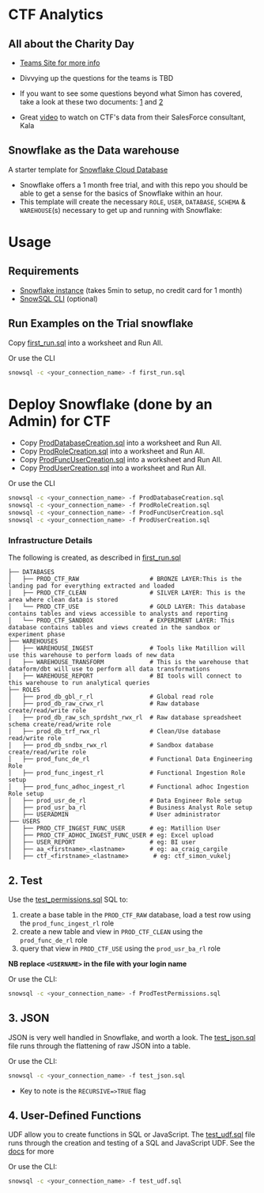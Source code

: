 # CTF Analytics

## All about the Charity Day

- [Teams Site for more info](https://teams.microsoft.com/_#/files/General?groupId=3030cf82-5b5c-4eb5-9a6b-0008ea494501&threadId=19%3AbcSCgLhhicTIaMjj3EnFPdnxBafabqiegsOdRLZh7lc1%40thread.tacv2&ctx=channel&context=CTF%2520Charity%2520Day&rootfolder=%252Fsites%252FDEAACharityEvents%252FShared%2520Documents%252FGeneral%252FCTF%2520Charity%2520Day)

- Divvying up the questions for the teams is TBD
- If you want to see some questions beyond what Simon has covered, take a look at these two documents: [1](https://spteam.aa.com/:w:/s/DEAACharityEvents/ESybbaEUjl9KvLeqZdnLt4kBlrALkFS5hyOINzs_3OfgJQ?e=psduxk) and [2](https://spteam.aa.com/:w:/s/DEAACharityEvents/EYKkylPDIaVAsma2gOMNVtMByrfO8nUg5k64DvTwJISb3Q?e=PA4Tya)
- Great [video](https://spteam.aa.com/:v:/s/DEAACharityEvents/ESQM2zGfRC1NlWRonjDhJq8Ba9W5Lvc7ndBaXw2_pkQY2Q?e=WjY5MB) to watch on CTF's data from their SalesForce consultant, Kala

## Snowflake as the Data warehouse
A starter template for [Snowflake Cloud Database](https://snowflake.com)

* Snowflake offers a 1 month free trial, and with this repo you should be able to get a sense for the basics of Snowflake within an hour.
* This template will create the necessary `ROLE`, `USER`, `DATABASE`, `SCHEMA` & `WAREHOUSE`(s) necessary to get up and running with Snowflake:



# Usage

## Requirements

* [Snowflake instance](https://trial.snowflake.com/) (takes 5min to setup, no credit card for 1 month)
* [SnowSQL CLI](https://docs.snowflake.com/en/user-guide/snowsql.html) (optional)

## Run Examples on the Trial snowflake

Copy [first_run.sql](./examples/first_run.sql) into a worksheet and Run All. 

Or use the CLI
```bash
snowsql -c <your_connection_name> -f first_run.sql
```

# Deploy Snowflake (done by an Admin) for CTF

- Copy [ProdDatabaseCreation.sql](./db_admin/ProdDatabaseCreation.sql) into a worksheet and Run All. 
- Copy [ProdRoleCreation.sql](./db_admin/ProdRoleCreation.sql) into a worksheet and Run All. 
- Copy [ProdFuncUserCreation.sql](./db_admin/ProdFuncUserCreation.sql) into a worksheet and Run All. 
- Copy [ProdUserCreation.sql](./db_admin/ProdUserCreation.sql) into a worksheet and Run All. 

Or use the CLI
```bash
snowsql -c <your_connection_name> -f ProdDatabaseCreation.sql
snowsql -c <your_connection_name> -f ProdRoleCreation.sql
snowsql -c <your_connection_name> -f ProdFuncUserCreation.sql
snowsql -c <your_connection_name> -f ProdUserCreation.sql
```


### Infrastructure Details
The following is created, as described in [first_run.sql](/first_run.sql)
```
├── DATABASES
│   ├── PROD_CTF_RAW                    # BRONZE LAYER:This is the landing pad for everything extracted and loaded
│   ├── PROD_CTF_CLEAN                  # SILVER LAYER: This is the area where clean data is stored
│   └── PROD_CTF_USE                    # GOLD LAYER: This database contains tables and views accessible to analysts and reporting
│   └── PROD_CTF_SANDBOX                # EXPERIMENT LAYER: This database contains tables and views created in the sandbox or experiment phase
├── WAREHOUSES
│   ├── WAREHOUSE_INGEST                # Tools like Matillion will use this warehouse to perform loads of new data
│   ├── WAREHOUSE_TRANSFORM             # This is the warehouse that dataform/dbt will use to perform all data transformations
│   ├── WAREHOUSE_REPORT                # BI tools will connect to this warehouse to run analytical queries
├── ROLES
│   ├── prod_db_gbl_r_rl                # Global read role
│   ├── prod_db_raw_crwx_rl             # Raw database create/read/write role 
│   ├── prod_db_raw_sch_sprdsht_rwx_rl  # Raw database spreadsheet schema create/read/write role 
│   ├── prod_db_trf_rwx_rl              # Clean/Use database read/write role 
│   ├── prod_db_sndbx_rwx_rl            # Sandbox database create/read/write role 
│   ├── prod_func_de_rl                 # Functional Data Engineering Role 
│   ├── prod_func_ingest_rl             # Functional Ingestion Role setup
│   ├── prod_func_adhoc_ingest_rl       # Functional adhoc Ingestion Role setup
│   ├── prod_usr_de_rl                  # Data Engineer Role setup
│   ├── prod_usr_ba_rl                  # Business Analyst Role setup
│   ├── USERADMIN                       # User administrator
├── USERS
│   ├── PROD_CTF_INGEST_FUNC_USER       # eg: Matillion User
│   ├── PROD_CTF_ADHOC_INGEST_FUNC_USER # eg: Excel upload
│   ├── USER_REPORT                     # eg: BI user
│   ├── aa_<firstname>_<lastname>       # eg: aa_craig_cargile
│   ├── ctf_<firstname>_<lastname>       # eg: ctf_simon_vukelj

```

## 2. Test

Use the [test_permissions.sql](./db_admin/ProdTestPermissions.sql) SQL to:
1. create a base table in the `PROD_CTF_RAW` database, load a test row using the `prod_func_ingest_rl` role
1. create a new table and view in `PROD_CTF_CLEAN` using the `prod_func_de_rl` role
1. query that view in `PROD_CTF_USE` using the `prod_usr_ba_rl` role

**NB replace `<USERNAME>` in the file with your login name** 

Or use the CLI:
```bash
snowsql -c <your_connection_name> -f ProdTestPermissions.sql
```

## 3. JSON

JSON is very well handled in Snowflake, and worth a look. The [test_json.sql](./examples/test_json.sql) file runs through the flattening of raw JSON into a table.

Or use the CLI:
```bash
snowsql -c <your_connection_name> -f test_json.sql
```

* Key to note is the `RECURSIVE=>TRUE` flag

## 4. User-Defined Functions

UDF allow you to create functions in SQL or JavaScript. The [test_udf.sql](./examples/test_udf.sql) file runs through the creation and testing of a SQL and JavaScript UDF. See the [docs](https://docs.snowflake.com/en/sql-reference/udf-overview.html) for more

Or use the CLI:
```bash
snowsql -c <your_connection_name> -f test_udf.sql
```
